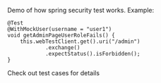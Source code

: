 Demo of how spring security test works. Example:

    @Test
    @WithMockUser(username = "user1")
    void getAdminPageUserRoleFails() {
        this.webTestClient.get().uri("/admin")
                .exchange()
                .expectStatus().isForbidden();
    }

Check out test cases for details